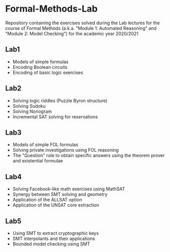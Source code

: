 # Formal-Methods-Lab
Repository containing the exercises solved during the Lab lectures for the course of Formal Methods (a.k.a. "Module 1: Automated Reasoning" and "Module 2: Model Checking") for the academic year 2020/2021

## Lab1
- Models of simple formulas
- Encoding Boolean circuits
- Encoding of basic logic exercises

## Lab2
- Solving logic riddles (Puzzle Byron structure)
- Solving Sudoku
- Solving Nonogram
- Incremental SAT solving for reservations

## Lab3
- Models of simple FOL formulas
- Solving private investigations using FOL reasoning
- The "Question" role to obtain specific answers using the theorem prover and existential formulae

## Lab4
- Solving Facebook-like math exercises using MathSAT
- Synergy between SMT solving and geometry
- Application of the ALLSAT option
- Application of the UNSAT core extraction

## Lab5
- Using SMT to extract cryptographic keys
- SMT interpolants and their applications
- Bounded model checking using SMT

